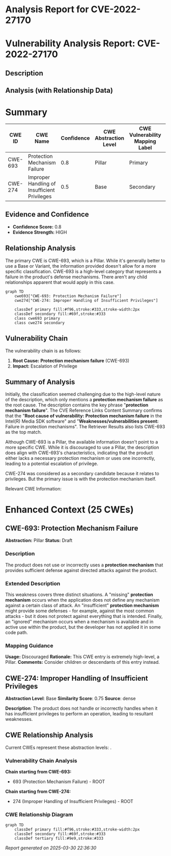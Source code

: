 # Analysis Report for CVE-2022-27170

# Vulnerability Analysis Report: CVE-2022-27170

## Description



## Analysis (with Relationship Data)

# Summary
| CWE ID | CWE Name | Confidence | CWE Abstraction Level | CWE Vulnerability Mapping Label | CWE-Vulnerability Mapping Notes |
|---|---|---|---|---|---|
| CWE-693 | Protection Mechanism Failure | 0.8 | Pillar | Primary | Allowed |
| CWE-274 | Improper Handling of Insufficient Privileges | 0.5 | Base | Secondary | Discouraged |

## Evidence and Confidence

*   **Confidence Score:** 0.8
*   **Evidence Strength:** HIGH

## Relationship Analysis
The primary CWE is CWE-693, which is a Pillar. While it's generally better to use a Base or Variant, the information provided doesn't allow for a more specific classification. CWE-693 is a high-level category that represents a failure in the product's defense mechanisms. There aren't any child relationships apparent that would apply in this case.

```mermaid
graph TD
    cwe693["CWE-693: Protection Mechanism Failure"]
    cwe274["CWE-274: Improper Handling of Insufficient Privileges"]
    
    classDef primary fill:#f96,stroke:#333,stroke-width:2px
    classDef secondary fill:#69f,stroke:#333
    class cwe693 primary
    class cwe274 secondary
```

## Vulnerability Chain
The vulnerability chain is as follows:
1.  **Root Cause:** **Protection mechanism failure** (CWE-693)
2.  **Impact:** Escalation of Privilege

## Summary of Analysis
Initially, the classification seemed challenging due to the high-level nature of the description, which only mentions a **protection mechanism failure** as the root cause. The description contains the key phrase "**protection mechanism failure**". The CVE Reference Links Content Summary confirms that the "**Root cause of vulnerability:** **Protection mechanism failure** in the Intel(R) Media SDK software" and "**Weaknesses/vulnerabilities present:** Failure in protection mechanisms". The Retriever Results also lists CWE-693 as the top match.

Although CWE-693 is a Pillar, the available information doesn't point to a more specific CWE. While it is discouraged to use a Pillar, the description does align with CWE-693's characteristics, indicating that the product either lacks a necessary protection mechanism or uses one incorrectly, leading to a potential escalation of privilege.

CWE-274 was considered as a secondary candidate because it relates to privileges. But the primary issue is with the protection mechanism itself.

Relevant CWE Information:

# Enhanced Context (25 CWEs)

## CWE-693: Protection Mechanism Failure
**Abstraction:** Pillar
**Status:** Draft

### Description
The product does not use or incorrectly uses a **protection mechanism** that provides sufficient defense against directed attacks against the product.

### Extended Description
This weakness covers three distinct situations. A "missing" **protection mechanism** occurs when the application does not define any mechanism against a certain class of attack. An "insufficient" **protection mechanism** might provide some defenses - for example, against the most common attacks - but it does not protect against everything that is intended. Finally, an "ignored" mechanism occurs when a mechanism is available and in active use within the product, but the developer has not applied it in some code path.

### Mapping Guidance
**Usage:** Discouraged
**Rationale:** This CWE entry is extremely high-level, a Pillar.
**Comments:** Consider children or descendants of this entry instead.

## CWE-274: Improper Handling of Insufficient Privileges
**Abstraction Level**: Base
**Similarity Score**: 0.75
**Source**: dense

**Description**:
The product does not handle or incorrectly handles when it has insufficient privileges to perform an operation, leading to resultant weaknesses.


## CWE Relationship Analysis

Current CWEs represent these abstraction levels: .


### Vulnerability Chain Analysis

**Chain starting from CWE-693:**
- 693 (Protection Mechanism Failure) - ROOT


**Chain starting from CWE-274:**
- 274 (Improper Handling of Insufficient Privileges) - ROOT



### CWE Relationship Diagram

```mermaid
graph TD
    classDef primary fill:#f96,stroke:#333,stroke-width:2px
    classDef secondary fill:#69f,stroke:#333
    classDef tertiary fill:#9e9,stroke:#333
```



*Report generated on 2025-03-30 22:36:30*
